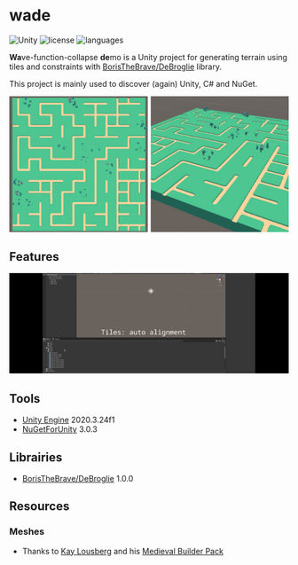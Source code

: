 # wade

![Unity](https://img.shields.io/badge/-Unity-grey?logo=Unity)
![license](https://img.shields.io/github/license/douze/wade?color=blue&label=license)
![languages](https://img.shields.io/github/languages/top/douze/wade?color=brightgreen)


**Wa**ve-function-collapse **de**mo is a Unity project for generating terrain using tiles and constraints with [BorisTheBrave/DeBroglie](https://github.com/BorisTheBrave/DeBroglie) library.

This project is mainly used to discover (again) Unity, C# and NuGet.

![Preview](images/wade.png)

## Features

![Features](images/wade.gif)

## Tools
* [Unity Engine](https://unity.com/) 2020.3.24f1
* [NuGetForUnity](https://github.com/GlitchEnzo/NuGetForUnity) 3.0.3

## Librairies
* [BorisTheBrave/DeBroglie](https://github.com/BorisTheBrave/DeBroglie) 1.0.0

## Resources

### Meshes
* Thanks to [Kay Lousberg](https://kaylousberg.com/) and his [Medieval Builder Pack](https://kaylousberg.itch.io/kaykit-medieval-builder-pack)
